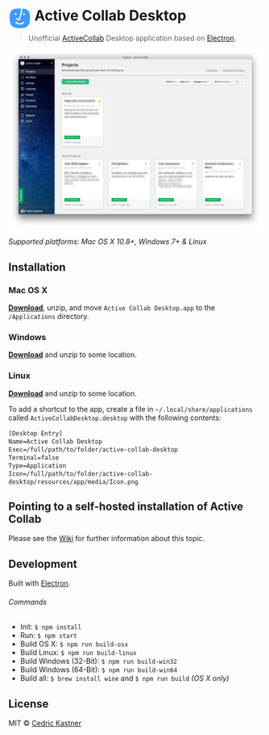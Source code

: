 # <img src="media/Icon.png" width="45" align="left">&nbsp;Active Collab Desktop

> Unofficial [ActiveCollab](https://www.activecollab.com) Desktop application based on [Electron](http://electron.atom.io).

[![](media/Screenshot.png)](https://github.com/nurtext/active-collab-desktop/releases/latest)

*Supported platforms: Mac OS X 10.8+, Windows 7+ & Linux*

## Installation

### Mac OS X

[**Download**](https://github.com/nurtext/active-collab-desktop/releases/latest), unzip, and move `Active Collab Desktop.app` to the `/Applications` directory.

### Windows

[**Download**](https://github.com/nurtext/active-collab-desktop/releases/latest) and unzip to some location.

### Linux

[**Download**](https://github.com/nurtext/active-collab-desktop/releases/latest) and unzip to some location.

To add a shortcut to the app, create a file in `~/.local/share/applications` called `ActiveCollabDesktop.desktop` with the following contents:

```
[Desktop Entry]
Name=Active Collab Desktop
Exec=/full/path/to/folder/active-collab-desktop
Terminal=false
Type=Application
Icon=/full/path/to/folder/active-collab-desktop/resources/app/media/Icon.png
```

## Pointing to a self-hosted installation of Active Collab

Please see the [Wiki](https://github.com/nurtext/active-collab-desktop/wiki) for further information about this topic.

## Development

Built with [Electron](http://electron.atom.io).

###### Commands

- Init: `$ npm install`
- Run: `$ npm start`
- Build OS X: `$ npm run build-osx`
- Build Linux: `$ npm run build-linux`
- Build Windows (32-Bit): `$ npm run build-win32`
- Build Windows (64-Bit): `$ npm run build-win64`
- Build all: `$ brew install wine` and `$ npm run build` *(OS X only)*


## License

MIT © [Cedric Kastner](http://github.com/nurtext)
